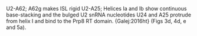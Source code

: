 U2-A62; A62g makes ISL rigid
U2-A25; Helices Ia and Ib show continuous base-stacking and the bulged U2 snRNA nucleotides U24 and A25 protrude from helix I and bind to the Prp8 RT domain. {Galej:2016ht} (Figs 3d, 4d, e and 5a).
